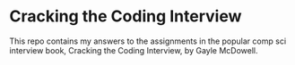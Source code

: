 # Cracking the Coding Interview

This repo contains my answers to the assignments in the popular comp sci interview book, Cracking the Coding Interview, by Gayle McDowell.
